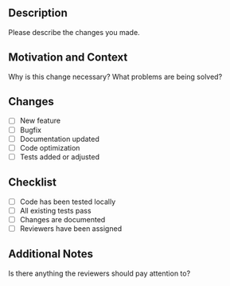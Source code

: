 ## Description

Please describe the changes you made.

## Motivation and Context

Why is this change necessary? What problems are being solved?

## Changes

- [ ] New feature
- [ ] Bugfix
- [ ] Documentation updated
- [ ] Code optimization
- [ ] Tests added or adjusted

## Checklist

- [ ] Code has been tested locally
- [ ] All existing tests pass
- [ ] Changes are documented
- [ ] Reviewers have been assigned

## Additional Notes

Is there anything the reviewers should pay attention to?